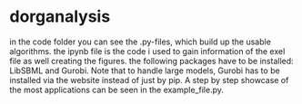 # dorganalysis

in the code folder you can see the .py-files, which build up the usable algorithms. the ipynb file is the code i used to gain information of the exel file as well creating the figures. the following packages have to be installed: LibSBML and Gurobi. Note that to handle large models, Gurobi has to be installed via the website instead of just by pip.
A step by step showcase of the most applications can be seen in the example_file.py.
